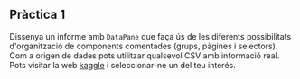 ## Pràctica 1

Dissenya un informe amb `DataPane` que faça ús de les diferents possibilitats d'organització de components comentades (grups, pàgines i selectors). Com a origen de dades pots utilitzar qualsevol CSV amb informació real. Pots visitar la web [kaggle](https://www.kaggle.com/datasets) i seleccionar-ne un del teu interés.